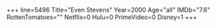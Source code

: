 +++
line=5496
Title="Even Stevens"
Year=2000
Age="all"
IMDb="7.6"
RottenTomatoes=""
Netflix=0
Hulu=0
PrimeVideo=0
Disney=1
+++

